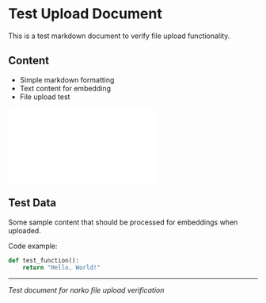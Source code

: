 # Test Upload Document

This is a test markdown document to verify file upload functionality.

## Content
- Simple markdown formatting
- Text content for embedding
- File upload test

![file](test_upload.md)

## Test Data
Some sample content that should be processed for embeddings when uploaded.

Code example:
```python
def test_function():
    return "Hello, World!"
```

---
*Test document for narko file upload verification*